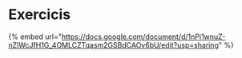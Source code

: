 # Exercicis

{% embed url="https://docs.google.com/document/d/1nPi1wnuZ-nZlWcJfH1G_4OMLCZTqasm2GSBdCAOv6bU/edit?usp=sharing" %}
